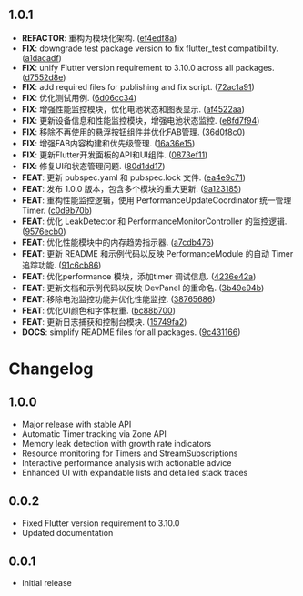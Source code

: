 ## 1.0.1

 - **REFACTOR**: 重构为模块化架构. ([ef4edf8a](https://github.com/royorange/flutter_dev_panel/commit/ef4edf8a350a88e230ae8b40508efb4978ff99f6))
 - **FIX**: downgrade test package version to fix flutter_test compatibility. ([a1dacadf](https://github.com/royorange/flutter_dev_panel/commit/a1dacadf7d585eeb782ea2ca61577791d915816c))
 - **FIX**: unify Flutter version requirement to 3.10.0 across all packages. ([d7552d8e](https://github.com/royorange/flutter_dev_panel/commit/d7552d8e41c1be7f08ab461df83df32bad95e8b4))
 - **FIX**: add required files for publishing and fix script. ([72ac1a91](https://github.com/royorange/flutter_dev_panel/commit/72ac1a91ceeb283d3fedf2e2a11419c60ff78bbe))
 - **FIX**: 优化测试用例. ([6d06cc34](https://github.com/royorange/flutter_dev_panel/commit/6d06cc346cc19dfa5589d039143868c9f878dfda))
 - **FIX**: 增强性能监控模块，优化电池状态和图表显示. ([af4522aa](https://github.com/royorange/flutter_dev_panel/commit/af4522aa83721ac9710d518853766b367442cb60))
 - **FIX**: 更新设备信息和性能监控模块，增强电池状态监控. ([e8fd7f94](https://github.com/royorange/flutter_dev_panel/commit/e8fd7f94203b3758bec8b6e9efa30f957b0c4207))
 - **FIX**: 移除不再使用的悬浮按钮组件并优化FAB管理. ([36d0f8c0](https://github.com/royorange/flutter_dev_panel/commit/36d0f8c018132cd8f30c4623f24226f2c1a9fd6a))
 - **FIX**: 增强FAB内容构建和优先级管理. ([16a36e15](https://github.com/royorange/flutter_dev_panel/commit/16a36e15fb78b45dbd62aa1f1af464d4f1f5cdf6))
 - **FIX**: 更新Flutter开发面板的API和UI组件. ([0873ef11](https://github.com/royorange/flutter_dev_panel/commit/0873ef115757ff05137c8d4343ddb20440fe6a07))
 - **FIX**: 修复UI和状态管理问题. ([80d1dd17](https://github.com/royorange/flutter_dev_panel/commit/80d1dd1703131da5989d954cc303c72c6ef030ec))
 - **FEAT**: 更新 pubspec.yaml 和 pubspec.lock 文件. ([ea4e9c71](https://github.com/royorange/flutter_dev_panel/commit/ea4e9c71f11120ea29759e21c1fc3be9c959ea16))
 - **FEAT**: 发布 1.0.0 版本，包含多个模块的重大更新. ([9a123185](https://github.com/royorange/flutter_dev_panel/commit/9a1231850d0f12b5ce9d94c0fa67e9e44b3dd1f4))
 - **FEAT**: 重构性能监控逻辑，使用 PerformanceUpdateCoordinator 统一管理 Timer. ([c0d9b70b](https://github.com/royorange/flutter_dev_panel/commit/c0d9b70b75f1eeffd942ad1eae61caba92d675ab))
 - **FEAT**: 优化 LeakDetector 和 PerformanceMonitorController 的监控逻辑. ([9576ecb0](https://github.com/royorange/flutter_dev_panel/commit/9576ecb0b8f77e9bb36efb6ba86d02189028b386))
 - **FEAT**: 优化性能模块中的内存趋势指示器. ([a7cdb476](https://github.com/royorange/flutter_dev_panel/commit/a7cdb47635228121ccdb14bcecae53783d0d5fda))
 - **FEAT**: 更新 README 和示例代码以反映 PerformanceModule 的自动 Timer 追踪功能. ([91c6cb86](https://github.com/royorange/flutter_dev_panel/commit/91c6cb869296e9a4ff6f538cc735ebac393b469f))
 - **FEAT**: 优化performance 模块，添加timer 调试信息. ([4236e42a](https://github.com/royorange/flutter_dev_panel/commit/4236e42aad7235f44c025419e315aafd27f860f3))
 - **FEAT**: 更新文档和示例代码以反映 DevPanel 的重命名. ([3b49e94b](https://github.com/royorange/flutter_dev_panel/commit/3b49e94b588f4cb3067a43cf0cf32f0173350f4e))
 - **FEAT**: 移除电池监控功能并优化性能监控. ([38765686](https://github.com/royorange/flutter_dev_panel/commit/387656864012ebdc233b5d23925a3cc70fc7a652))
 - **FEAT**: 优化UI颜色和字体权重. ([bc88b700](https://github.com/royorange/flutter_dev_panel/commit/bc88b70040db8c9b3ddd857bd9e32cb9fb34c11f))
 - **FEAT**: 更新日志捕获和控制台模块. ([15749fa2](https://github.com/royorange/flutter_dev_panel/commit/15749fa29ac1485ed8035f695f353d1ac53a1af1))
 - **DOCS**: simplify README files for all packages. ([9c431166](https://github.com/royorange/flutter_dev_panel/commit/9c431166e0c8b932be16bf315f4c0d5f696c3933))

# Changelog

## 1.0.0

* Major release with stable API
* Automatic Timer tracking via Zone API
* Memory leak detection with growth rate indicators
* Resource monitoring for Timers and StreamSubscriptions
* Interactive performance analysis with actionable advice
* Enhanced UI with expandable lists and detailed stack traces

## 0.0.2

* Fixed Flutter version requirement to 3.10.0
* Updated documentation

## 0.0.1

* Initial release
